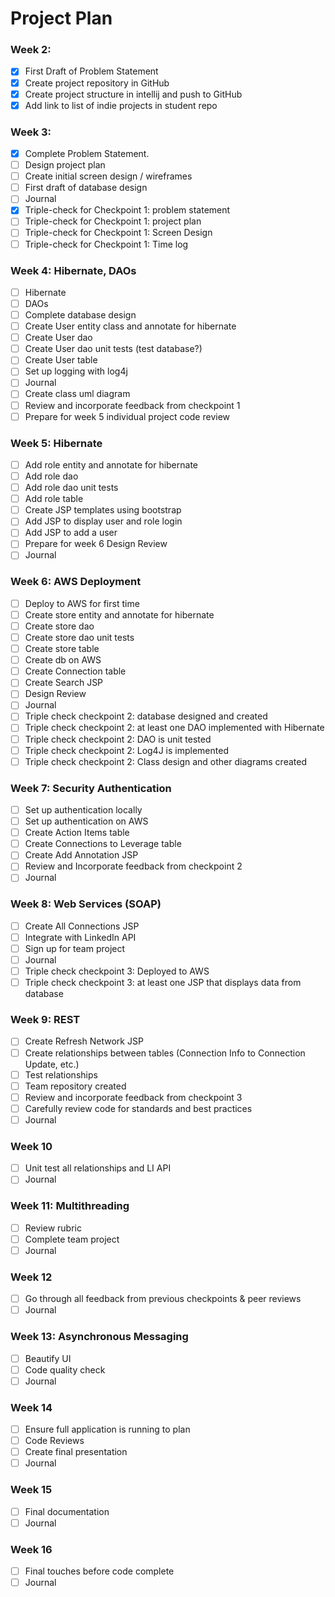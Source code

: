 # Project Plan

### Week 2:
- [X] First Draft of Problem Statement
- [X] Create project repository in GitHub
- [X] Create project structure in intellij and push to GitHub
- [X] Add link to list of indie projects in student repo

### Week 3:
- [X] Complete Problem Statement.
- [ ] Design project plan 
- [ ] Create initial screen design / wireframes
- [ ] First draft of database design
- [ ] Journal
- [X] Triple-check for Checkpoint 1: problem statement
- [ ] Triple-check for Checkpoint 1: project plan
- [ ] Triple-check for Checkpoint 1: Screen Design
- [ ] Triple-check for Checkpoint 1: Time log

### Week 4: Hibernate, DAOs
- [ ] Hibernate
- [ ] DAOs
- [ ] Complete database design
- [ ] Create User entity class and annotate for hibernate
- [ ] Create User dao
- [ ] Create User dao unit tests (test database?)
- [ ] Create User table
- [ ] Set up logging with log4j
- [ ] Journal
- [ ] Create class uml diagram
- [ ] Review and incorporate feedback from checkpoint 1
- [ ] Prepare for week 5 individual project code review

### Week 5: Hibernate
- [ ] Add role entity and annotate for hibernate
- [ ] Add role dao
- [ ] Add role dao unit tests
- [ ] Add role table
- [ ] Create JSP templates using bootstrap
- [ ] Add JSP to display user and role login
- [ ] Add JSP to add a user
- [ ] Prepare for week 6 Design Review
- [ ] Journal

### Week 6: AWS Deployment
- [ ] Deploy to AWS for first time
- [ ] Create store entity and annotate for hibernate
- [ ] Create store dao
- [ ] Create store dao unit tests
- [ ] Create store table
- [ ] Create db on AWS
- [ ] Create Connection table
- [ ] Create Search JSP
- [ ] Design Review
- [ ] Journal
- [ ] Triple check checkpoint 2: database designed and created
- [ ] Triple check checkpoint 2: at least one DAO implemented with Hibernate
- [ ] Triple check checkpoint 2: DAO is unit tested 
- [ ] Triple check checkpoint 2: Log4J is implemented
- [ ] Triple check checkpoint 2: Class design and other diagrams created

### Week 7: Security Authentication
- [ ] Set up authentication locally
- [ ] Set up authentication on AWS
- [ ] Create Action Items table
- [ ] Create Connections to Leverage table
- [ ] Create Add Annotation JSP
- [ ] Review and Incorporate feedback from checkpoint 2
- [ ] Journal

### Week 8: Web Services (SOAP) 
- [ ] Create All Connections JSP
- [ ] Integrate with LinkedIn API
- [ ] Sign up for team project
- [ ] Journal
- [ ] Triple check checkpoint 3: Deployed to AWS
- [ ] Triple check checkpoint 3: at least one JSP that displays data from database

### Week 9: REST
- [ ] Create Refresh Network JSP
- [ ] Create relationships between tables (Connection Info to Connection Update, etc.)
- [ ] Test relationships
- [ ] Team repository created
- [ ] Review and incorporate feedback from checkpoint 3
- [ ] Carefully review code for standards and best practices
- [ ] Journal

### Week 10
- [ ] Unit test all relationships and LI API
- [ ] Journal

### Week 11: Multithreading
- [ ] Review rubric
- [ ] Complete team project
- [ ] Journal

### Week 12
- [ ] Go through all feedback from previous checkpoints & peer reviews
- [ ] Journal

### Week 13: Asynchronous Messaging
- [ ] Beautify UI
- [ ] Code quality check
- [ ] Journal

### Week 14
- [ ] Ensure full application is running to plan
- [ ] Code Reviews
- [ ] Create final presentation
- [ ] Journal

### Week 15
- [ ] Final documentation
- [ ] Journal

### Week 16
- [ ] Final touches before code complete
- [ ] Journal